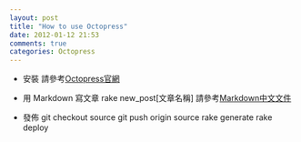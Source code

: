 ```yaml
---
layout: post
title: "How to use Octopress"
date: 2012-01-12 21:53
comments: true
categories: Octopress
---
```

* 安裝 
請參考[Octopress官網][1]

* 用 Markdown 寫文章
rake new_post[文章名稱]
請參考[Markdown中文文件][2]

* 發佈
git checkout source
git push origin source
rake generate
rake deploy


[1]: http://octopress.org/docs/setup/ "Octopress Setup"
[2]: http://markdown.tw "Markdown Syntax"


